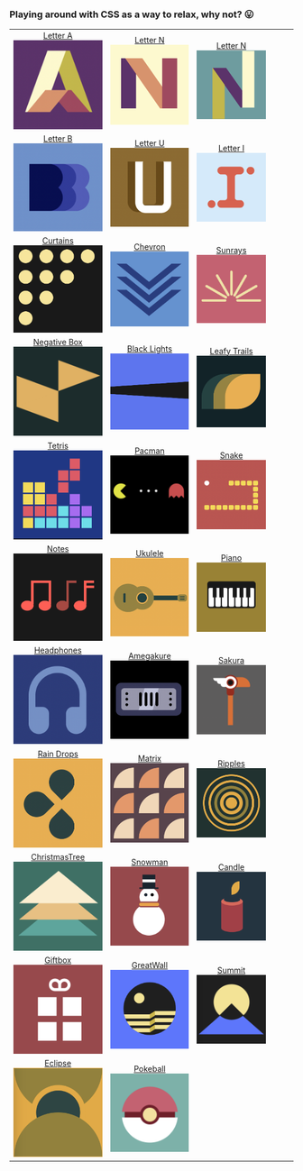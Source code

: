 ### Playing around with CSS as a way to relax, why not? 😛

| | | | | | |
|:-------------------------:|:-------------------------:| :-------------------------:|:-------------------------:|:-------------------------:| :-------------------------:|
|[Letter A](https://codepen.io/thaian161/pen/ZEoKJvG)<img width="230" alt="Letter A" src="https://github.com/thaian161/CSS-battle/blob/main/docs/LetterA.png?raw=true">|[Letter N](https://codepen.io/thaian161/pen/poVPrqJ)<img width="230" alt="Letter N" src="https://github.com/thaian161/CSS-battle/blob/main/docs/N.png">|[Letter N](https://codepen.io/thaian161/pen/VwxbzRx)<img width="230" alt="Letter N" src="https://github.com/thaian161/CSS-battle/blob/main/docs/LetterN2.png?raw=true">|
|[Letter B](https://codepen.io/thaian161/pen/eYrrNVK)<img width="230" alt="Letter B" src="https://github.com/thaian161/CSS-battle/blob/main/docs/B.png?raw=true">|[Letter U](https://codepen.io/thaian161/pen/XWqqbLO)<img width="230" alt="Letter U" src="https://github.com/thaian161/CSS-battle/blob/main/docs/U.png?raw=true">|[Letter I](https://codepen.io/thaian161/pen/MWXEpqy)<img width="230" alt="Letter I" src="https://github.com/thaian161/CSS-battle/blob/main/docs/LetterI.png?raw=true">|
|[Curtains](https://codepen.io/annb161/pen/WNJpwEp)<img width="230" alt="Curtain" src="https://github.com/thaian161/CSS-battle/blob/main/docs/Battle%2019%20-%20Spacing.png?raw=true">  |[Chevron](https://codepen.io/annb161/pen/jOxBwwv)<img width="230" alt="Chevoron" src="https://github.com/thaian161/CSS-battle/raw/main/docs/Chevoron.png">|[Sunrays](https://codepen.io/annb161/pen/JjvWORj)<img width="230" alt="Sunrays" src="https://github.com/thaian161/CSS-battle/blob/main/docs/Sunrays.png?raw=true"> |
|[Negative Box](https://codepen.io/thaian161/pen/wvjJprZ)<img width="230" alt="Negative Box" src="https://github.com/thaian161/CSS-battle/blob/main/docs/NegativeBox.png?raw=true"> |[Black Lights](https://codepen.io/thaian161/pen/wvjJpZw)<img width="230" alt="Negative Box" src="https://github.com/thaian161/CSS-battle/blob/main/docs/BlackLights.png?raw=true">|[Leafy Trails](https://codepen.io/thaian161/pen/JjvWpre)<img width="230" alt="Negative Box" src="https://github.com/thaian161/CSS-battle/blob/main/docs/LeafyTrail.png?raw=true">|
|[     Tetris     ](https://codepen.io/thaian161/pen/OJZmOXW)<img width="230" alt="Tetris" src="https://github.com/thaian161/CSS-battle/blob/main/docs/Tetris.png?raw=true">|[Pacman](https://codepen.io/thaian161/pen/yLjWMwO)<img width="230" alt="Pacman" src="https://github.com/thaian161/CSS-battle/blob/main/docs/Pacman.png?raw=true">|[Snake](https://codepen.io/thaian161/pen/wvjdPEp)<img width="230" alt="Snake" src="https://github.com/thaian161/CSS-battle/blob/main/docs/Snake.png?raw=true">|
|[   Notes   ](https://codepen.io/thaian161/pen/poVrWYb)<img width="230" alt="Notes" src="https://github.com/thaian161/CSS-battle/blob/main/docs/Notes.png?raw=true">|[Ukulele](https://codepen.io/thaian161/pen/vYjmpvr)<img width="230" alt="Ukulele" src="https://github.com/thaian161/CSS-battle/blob/main/docs/Ukulele.png?raw=true">|[Piano](https://codepen.io/thaian161/pen/jOxLggd)<img width="230" alt="Piano" src="https://github.com/thaian161/CSS-battle/blob/main/docs/Piano.png?raw=true">|
|[Headphones](https://codepen.io/thaian161/pen/mdLXGRo)<img width="230" alt="Headphones" src="https://github.com/thaian161/CSS-battle/blob/main/docs/Headphones.png?raw=true">|[Amegakure](https://codepen.io/thaian161/pen/eYrVPaa)<img width="230" alt="Amegakure" src="https://github.com/thaian161/CSS-battle/blob/main/docs/Amegakure.png?raw=true">|[Sakura](https://codepen.io/thaian161/pen/JjvvoZp)<img width="230" alt="Sakura" src="https://github.com/thaian161/CSS-battle/blob/main/docs/Sakura.png?raw=true">|
|[Rain Drops](https://codepen.io/thaian161/pen/wvjdPEp)<img width="230" alt="Rain Drops" src="https://github.com/thaian161/CSS-battle/blob/main/docs/RainDrops.png?raw=true">|[Matrix](https://codepen.io/thaian161/pen/jOxjmvM)<img width="230" alt="Matrix" src="https://github.com/thaian161/CSS-battle/blob/main/docs/Matrix.png?raw=true">|[Ripples](https://codepen.io/thaian161/pen/wvXGpyN)<img width="230" alt="Ripples" src="https://github.com/thaian161/CSS-battle/blob/main/docs/Ripples.png?raw=true">|
|[ChristmasTree](https://codepen.io/thaian161/pen/eYKZyXB)<img width="230" alt="Christmas Tree" src="https://github.com/thaian161/CSS-battle/blob/main/docs/ChrismasTree.png">|[Snowman](https://codepen.io/thaian161/pen/bGKWrVN)<img width="230" alt="Snowman" src="https://github.com/thaian161/CSS-battle/blob/main/docs/Snowman.png">|[Candle](https://codepen.io/thaian161/pen/jOKmLay)<img width="230" alt="Candle" src="https://github.com/thaian161/CSS-battle/blob/main/docs/Candle.png">|
|[Giftbox](https://codepen.io/thaian161/pen/PoamKdP)<img width="230" alt="Giftbox" src="https://github.com/thaian161/CSS-battle/blob/main/docs/Giftbox.png">|[GreatWall](https://codepen.io/thaian161/pen/ZERKVmv)<img width="230" alt="GreatWall" src="https://github.com/thaian161/CSS-battle/blob/main/docs/Greatwall.png">|[Summit](https://codepen.io/thaian161/pen/ZERKVNx)<img width="230" alt="Summit" src="https://github.com/thaian161/CSS-battle/blob/main/docs/Summit.png">|
|[Eclipse](https://codepen.io/thaian161/pen/zYaweYm)<img width="230" alt="Eclipse" src="https://github.com/thaian161/CSS-battle/blob/main/docs/Eclipse.png">| [Pokeball](https://codepen.io/thaian161/pen/PoypoEY)<img width="230" alt="Pokeball" src="https://github.com/thaian161/CSS-battle/blob/main/docs/pokeball.png">|












